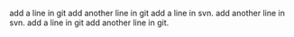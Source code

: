 add a line in git
add another line in git
add a line in svn.
add another line in svn.
add a line in git
add another line in git.
